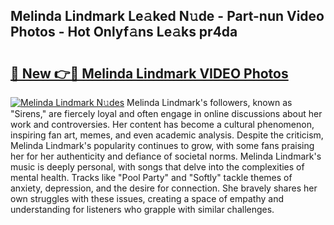 ## Melinda Lindmark Le𝚊ked N𝚞de - Part-nun Video Photos - Hot Onlyf𝚊ns Le𝚊ks pr4da

# <h2><a href="http://ab22949.deff.icu/?id=Melinda+Lindmark">🔗 New 👉🔴 Melinda Lindmark VIDEO Photos</a></h2>

[![Melinda Lindmark N𝚞des](https://i.imgur.com/rIISA9y.gif)](http://ab22949.deff.icu/?id=Melinda+Lindmark)
Melinda Lindmark's followers, known as "Sirens," are fiercely loyal and often engage in online discussions about her work and controversies. Her content has become a cultural phenomenon, inspiring fan art, memes, and even academic analysis. Despite the criticism, Melinda Lindmark's popularity continues to grow, with some fans praising her for her authenticity and defiance of societal norms. Melinda Lindmark's music is deeply personal, with songs that delve into the complexities of mental health. Tracks like "Pool Party" and "Softly" tackle themes of anxiety, depression, and the desire for connection. She bravely shares her own struggles with these issues, creating a space of empathy and understanding for listeners who grapple with similar challenges.
